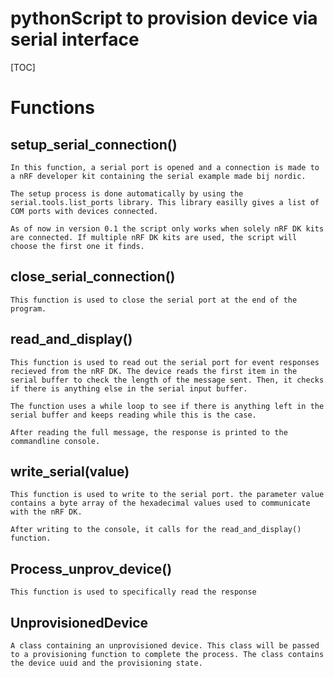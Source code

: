 # pythonScript to provision device via serial interface

[TOC]

# Functions

## setup_serial_connection()

    In this function, a serial port is opened and a connection is made to a nRF developer kit containing the serial example made bij nordic.

    The setup process is done automatically by using the serial.tools.list_ports library. This library easilly gives a list of COM ports with devices connected. 

    As of now in version 0.1 the script only works when solely nRF DK kits are connected. If multiple nRF DK kits are used, the script will choose the first one it finds.

## close_serial_connection()

    This function is used to close the serial port at the end of the program.

## read_and_display()

    This function is used to read out the serial port for event responses recieved from the nRF DK. The device reads the first item in the serial buffer to check the length of the message sent. Then, it checks if there is anything else in the serial input buffer.

    The function uses a while loop to see if there is anything left in the serial buffer and keeps reading while this is the case. 

    After reading the full message, the response is printed to the commandline console. 

## write_serial(value)

    This function is used to write to the serial port. the parameter value contains a byte array of the hexadecimal values used to communicate with the nRF DK.

    After writing to the console, it calls for the read_and_display() function.

## Process_unprov_device()

    This function is used to specifically read the response 

## UnprovisionedDevice

    A class containing an unprovisioned device. This class will be passed to a provisioning function to complete the process. The class contains the device uuid and the provisioning state.

